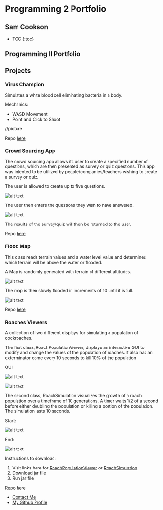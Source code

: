 # Programming 2 Portfolio
## Sam Cookson

* TOC
{:toc}


## Programming II Portfolio

## Projects

### Virus Champion

Simulates a white blood cell eliminating bacteria in a body.

Mechanics:
<ul>
<li> WASD Movement </li>
<li> Point and Click to Shoot</li>
</ul>

//picture

Repo [here](https://github.com/SamBow/Programming2Portfolio/tree/master/CellsGame)

### Crowd Sourcing App

The crowd sourcing app allows its user to create a specified number of questions, which are then presented as survey or quiz questions. This app was intented to be utilized by people/companies/teachers wishing to create a survey or quiz.

The user is allowed to create up to five questions.

![alt text](https://sambow.github.io/Programming2Portfolio/GUI/CrowdSourcing1.png)

The user then enters the questions they wish to have answered.

![alt text](https://sambow.github.io/Programming2Portfolio/GUI/CrowdSourcing2.png)

The results of the survey/quiz will then be returned to the user.

Repo [here](https://github.com/SamBow/Programming2Portfolio/tree/master/CrowdSourcing)

### Flood Map
This class reads terrain values and a water level value and determines which terrain will be above the water or flooded.

A Map is randomly generated with terrain of different altitudes.

![alt text](https://sambow.github.io/Programming2Portfolio/GUI/FloodMapAlt.png)

The map is then slowly flooded in increments of 10 until it is full.

![alt text](https://sambow.github.io/Programming2Portfolio/GUI/FloodMapPartial.png)

Repo [here](https://github.com/SamBow/Programming2Portfolio/tree/master/FloodMap)

### Roaches Viewers

A collection of two different displays for simulating a population of cockroaches.

The first class, RoachPopulationViewer, displays an interactive GUI to modify and change the values of the population of
roaches.  It also has an exterminator come every 10 seconds to kill 10% of the population

GUI

![alt text](https://kragula.github.io/Programming-II-Portfolio/Roaches/Screenshots/RoachViewerStart.png)

![alt text](https://kragula.github.io/Programming-II-Portfolio/Roaches/Screenshots/RoachViewerDouble.png)

The second class, RoachSimulation visualizes the growth of a roach population over a timeframe of 10 generations.  A timer waits
1/2 of a second before either doubling the population or killing a portion of the population.  The simulation lasts 10 seconds.

Start:

![alt text](https://kragula.github.io/Programming-II-Portfolio/Roaches/Screenshots/RoachesPartial.png)

End:

![alt text](https://kragula.github.io/Programming-II-Portfolio/Roaches/Screenshots/RoachesFinal.png)

Instructions to download:
1. Visit links here for [RoachPopulationViewer](https://github.com/KRagula/Programming-II-Portfolio/blob/master/Roaches/RoachPopulationViewer.jar) or [RoachSimulation](https://github.com/KRagula/Programming-II-Portfolio/blob/master/Roaches/RoachSimulation.jar)
2. Download jar file
3. Run jar file

Repo [here](https://github.com/KRagula/Programming-II-Portfolio/blob/master/Roaches)

<footer>
    		<ul>
        		<li><a href="mailto:k.ragula1@gmail.com">Contact Me</a></li>
        		<li><a href="https://github.com/KRagula">My Github Profile</a></li>
            


